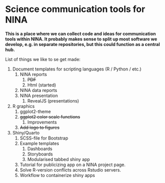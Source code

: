 # Science communication tools for NINA

**This is a place where we can collect code and ideas for communication tools within NINA. It probably makes sense to split up most software we develop, e.g. in separate repositories, but this could function as a central hub.**

List of things we like to se get made:

1. Document templates for scripting languages (R / Python / etc.)
    1. NINA reports
        1. ~~PDF~~
        2.  Html (started)
    2. NINA data reports
    3. NINA presentation
        1. RevealJS (presentations)
2. R graphics
    1. ggplot2-theme
    2. ~~ggplot2 color scale functions~~
        1. Improvements
    3. ~~Add logo to figures~~
3.  Shiny/Quarto
    1. SCSS-file for Bootstrap
    2. Example templates
        1. Dashboards
        2. Storyboards
        3. Modularised tabbed shiny app
    3. Tutorial for publicizing app on a NINA project page.
    4. Solve R-version conflicts across Rstudio servers.
    5. Workflow to containerize shiny apps
    
    

